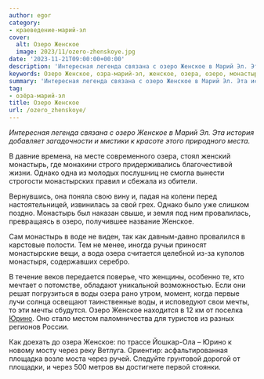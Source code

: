 ```yaml
---
author: egor
category:
- краеведение-марий-эл
cover:
  alt: Озеро Женское
  image: 2023/11/ozero-zhenskoye.jpg
date: '2023-11-21T09:00:00+00:00'
description: 'Интересная легенда связана с озеро Женское в Марий Эл. Эта история добавляет загадочности и мистики к красоте этого природного места. В давние времена, на...'
keywords: Озеро Женское, озра-марий-эл, женское, озера, озеро, монастырь, однако, воды, мечты, юрино, интересная, легенда, связана, марий, эта, история, добавляет
summary: 'Интересная легенда связана с озеро Женское в Марий Эл. Эта история добавляет загадочности и мистики к красоте этого природного места. В давние времена, на...'
tag:
- озёра-марий-эл
title: Озеро Женское
url: /ozero_zhenskoye/
---
```


_Интересная легенда связана с озеро Женское в Марий Эл. Эта история добавляет загадочности и мистики к красоте этого природного места._

В давние времена, на месте современного озера, стоял женский монастырь, где монахини строго придерживались благочестивой жизни. Однако одна из молодых послушниц не смогла вынести строгости монастырских правил и сбежала из обители.

Вернувшись, она поняла свою вину и, падая на колени перед настоятельницей, извинилась за свой грех. Однако было уже слишком поздно. Монастырь был наказан свыше, и земля под ним провалилась, превращаясь в озеро, получившее название Женское.

Сам монастырь в воде не виден, так как давным-давно провалился в карстовые полости. Тем не менее, иногда ручьи приносят монастырские вещи, а вода озера считается целебной из-за куполов монастыря, содержавших серебро.

В течение веков передается поверье, что женщины, особенно те, кто мечтает о потомстве, обладают уникальной возможностью. Если они решат погрузиться в воды озера рано утром, момент, когда первые лучи солнца освещают таинственные воды, и исповедуют свои мечты, то эти мечты сбудутся. Озеро Женское находится в 12 км от поселка [Юрино](/zamok-sheremeteva/). Оно стало местом паломничества для туристов из разных регионов России.

Как доехать до озера Женское: по трассе Йошкар-Ола – Юрино к новому мосту через реку Ветлуга. Ориентир: асфальтированная площадка возле моста через ручей. Следуйте грунтовой дорогой от площадки, и через 500 метров вы достигнете первой стоянки.